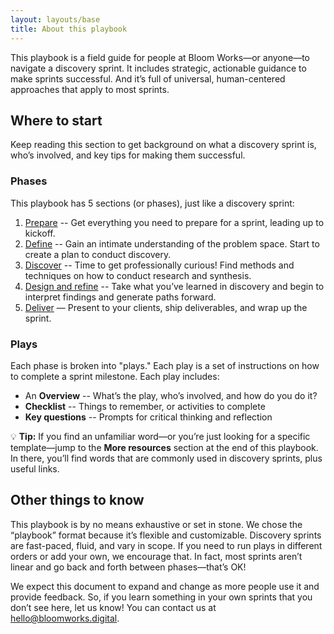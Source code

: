 ```yaml
---
layout: layouts/base
title: About this playbook
---
```


This playbook is a field guide for people at Bloom Works—or anyone—to navigate a discovery sprint. It includes strategic, actionable guidance to make sprints successful. And it’s full of universal, human-centered approaches that apply to most sprints. 

## Where to start

Keep reading this section to get background on what a discovery sprint is, who’s involved, and key tips for making them successful. 

<!-- TODO: Style header 3 to look more different than header 2 -->
### Phases

This playbook has 5 sections (or phases), just like a discovery sprint:

<!-- TODO: check that links to sections work -->
<ol>
    <li><a href="/sections/prepare/">Prepare</a> -- Get everything you need to prepare for a sprint, leading up to kickoff.</li>
    <li><a href="/sections/define/">Define</a> -- Gain an intimate understanding of the problem space. Start to create a plan to conduct discovery.</li>
    <li><a href="/sections/discover/">Discover</a> -- Time to get professionally curious! Find methods and techniques on how to conduct research and synthesis.</li>
    <li><a href="/sections/design_and_refine/">Design and refine</a> -- Take what you’ve learned in discovery and begin to interpret findings and generate paths forward.</li>
    <li><a href="/sections/deliver/">Deliver</a> — Present to your clients, ship deliverables, and wrap up the sprint.</li>
</ol>

### Plays

Each phase is broken into "plays." Each play is a set of instructions on how to complete a sprint milestone. Each play includes:

<ul>
    <li>An <b>Overview</b> -- What’s the play, who’s involved, and how do you do it?</li>
    <li><b>Checklist</b> -- Things to remember, or activities to complete</li>
    <li><b>Key questions</b> -- Prompts for critical thinking and reflection</li>
</ul>

<!-- TODO: ADD LINKS to the "More resources" section -->
💡 <b>Tip:</b> If you find an unfamiliar word—or you’re just looking for a specific template—jump to the <b>More resources</b> section at the end of this playbook. In there, you’ll find words that are commonly used in discovery sprints, plus useful links.

## Other things to know
This playbook is by no means exhaustive or set in stone. We chose the “playbook” format because it’s flexible and customizable. Discovery sprints are fast-paced, fluid, and vary in scope. If you need to run plays in different orders or add your own, we encourage that. In fact, most sprints aren’t linear and go back and forth between phases—that’s OK!

We expect this document to expand and change as more people use it and provide feedback. So, if you learn something in your own sprints that you don’t see here, let us know! You can contact us at <a href="mailto:hello@bloomworks.digital">hello@bloomworks.digital</a>.